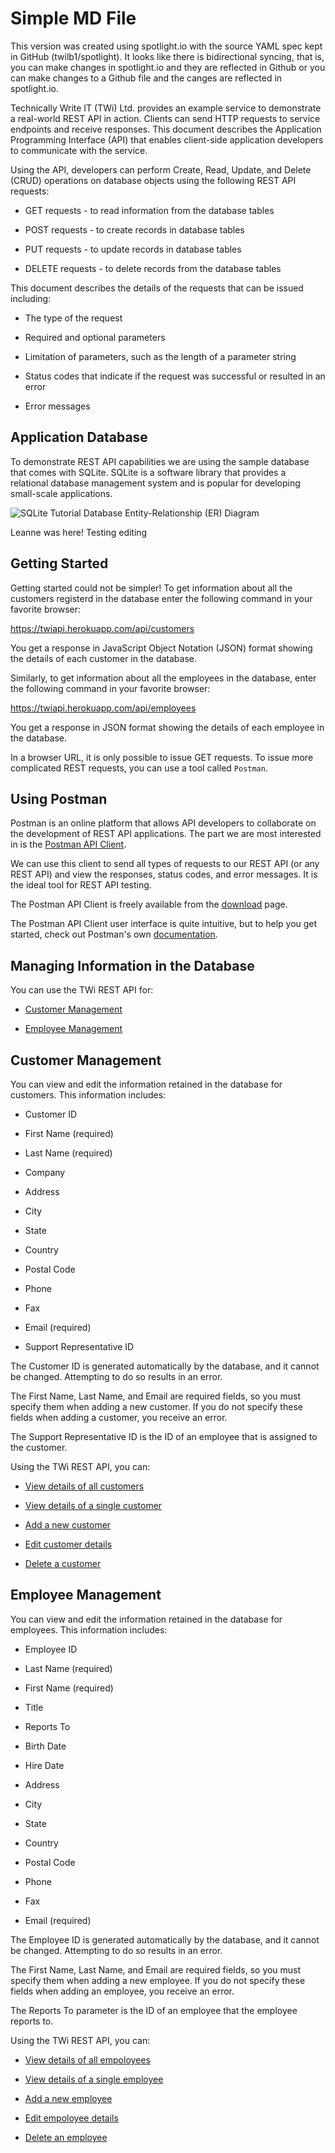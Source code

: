 # Simple MD File

This version was created using spotlight.io with the source YAML spec kept in GitHub (twilb1/spotlight). It looks like there is bidirectional syncing, that is, you can make changes in spotlight.io and they are reflected in Github or you can make changes to a Github file and the canges are reflected in spotlight.io. 

Technically Write IT (TWi) Ltd. provides an example service to demonstrate a real-world REST API in action. Clients can send HTTP requests to service endpoints and receive responses. This document describes the Application Programming Interface (API) that enables client-side application developers to communicate with the service.

Using the API, developers can perform Create, Read, Update, and Delete (CRUD) operations on database objects using the following REST API requests:

  - GET requests - to read information from the database tables

  - POST requests - to create records in database tables

  - PUT requests - to update records in database tables

  - DELETE requests - to delete records from the database tables

This document describes the details of the requests that can be issued including:

  - The type of the request

  - Required and optional parameters

  - Limitation of parameters, such as the length of a parameter string

  - Status codes that indicate if the request was successful or resulted in an error

  -   Error messages

## Application Database

To demonstrate REST API capabilities we are using the sample database that comes with SQLite. SQLite is a software library that provides a relational database management system and is popular for developing small-scale applications.

![SQLite Tutorial Database Entity-Relationship (ER) Diagram](https://twiapi.herokuapp.com/images/SQLite_Tutorial_DB.jpg)

Leanne was here! Testing editing

## Getting Started

Getting started could not be simpler! To get information about all the customers registerd in the database enter the following command in your favorite browser: 

  https://twiapi.herokuapp.com/api/customers

You get a response in JavaScript Object Notation (JSON) format showing the details of each customer in the database.

Similarly, to get information about all the employees in the database, enter the following command in your favorite browser:

  https://twiapi.herokuapp.com/api/employees

You get a response in JSON format showing the details of each employee in the database.

In a browser URL, it is only possible to issue GET requests. To issue more complicated REST requests, you can use a tool called `Postman`.

## Using Postman

Postman is an online platform that allows API developers to collaborate on the development of REST API applications. The part we are most interested in is the [Postman API Client](https://www.postman.com/product/api-client).

We can use this client to send all types of requests to our REST API (or any REST API) and view the responses, status codes, and error messages. It is the ideal tool for REST API testing.

The Postman API Client is freely available from the [download](https://www.postman.com/downloads/) page.

The Postman API Client user interface is quite intuitive, but to help you get started, check out Postman's own [documentation](https://learning.postman.com/docs/postman/launching-postman/introduction/).

## Managing Information in the Database

You can use the TWi REST API for:

  - [Customer Management](#section/Customer-Management)

  - [Employee Management](#section/Employee-Management)

## Customer Management

You can view and edit the information retained in the database for customers. This information includes:

  - Customer ID

  - First Name (required)

  - Last Name (required)

  - Company

  - Address

  - City

  - State

  - Country

  - Postal Code

  - Phone

  - Fax

  - Email (required)

  - Support Representative ID

The Customer ID is generated automatically by the database, and it cannot be changed. Attempting to do so results in an error.

The First Name, Last Name, and Email are required fields, so you must specify them when adding a new customer. If you do not specify these fields when adding a customer, you receive an error.

The Support Representative ID is the ID of an employee that is assigned to the customer.

Using the TWi REST API, you can:

  - [View details of all customers](https://twi.stoplight.io/docs/twi-rest-api-reference/b3A6MTY3OTg2NTQ-view-details-of-all-customers)

  - [View details of a single customer](https://twi.stoplight.io/docs/twi-rest-api-reference/b3A6MTY3OTg2NTY-view-details-of-a-specific-customer) 

  - [Add a new customer](https://twi.stoplight.io/docs/twi-rest-api-reference/b3A6MTY3OTg2NTU-create-new-customer)

  - [Edit customer details](https://twi.stoplight.io/docs/twi-rest-api-reference/b3A6MTY3OTg2NTg-update-customer-information)

  - [Delete a customer](https://twi.stoplight.io/docs/twi-rest-api-reference/b3A6MTY3OTg2NTc-delete-a-specific-customer)


## Employee Management

You can view and edit the information retained in the database for employees. This information includes:

  - Employee ID

  - Last Name (required)

  - First Name (required)

  - Title

  - Reports To

  - Birth Date

  - Hire Date

  - Address

  - City

  - State

  - Country

  - Postal Code

  - Phone

  - Fax

  - Email (required)

The Employee ID is generated automatically by the database, and it cannot be changed. Attempting to do so results in an error.

The First Name, Last Name, and Email are required fields, so you must specify them when adding a new employee. If you do not specify these fields when adding an employee, you receive an error.

The Reports To parameter is the ID of an employee that the employee reports to.

Using the TWi REST API, you can:

  - [View details of all empoloyees](https://twi.stoplight.io/docs/twi-rest-api-reference/b3A6MTY3OTg2NTk-view-details-of-all-employees)

  - [View details of a single employee](https://twi.stoplight.io/docs/twi-rest-api-reference/b3A6MTY3OTg2NjE-get-details-for-a-specific-employee)

  - [Add a new employee](https://twi.stoplight.io/docs/twi-rest-api-reference/b3A6MTY3OTg2NjA-add-an-employee)

  - [Edit empoloyee details](https://twi.stoplight.io/docs/twi-rest-api-reference/b3A6MTY3OTg2NjI-edit-employee-details)

  - [Delete an employee](https://twi.stoplight.io/docs/twi-rest-api-reference/b3A6MTY3OTg2NjM-delete-an-employee)
